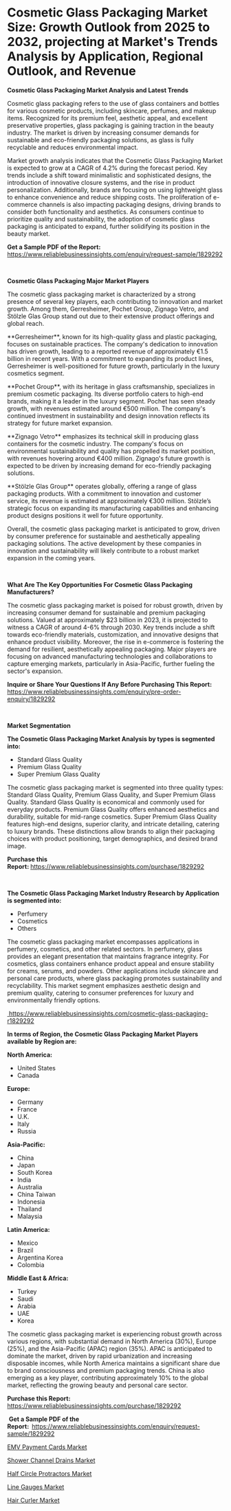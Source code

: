 <p><h1>Cosmetic Glass Packaging Market Size: Growth Outlook from 2025 to 2032, projecting at Market's Trends Analysis by Application, Regional Outlook, and Revenue</h1></p><p><strong>Cosmetic Glass Packaging Market Analysis and Latest Trends</strong></p>
<p><p>Cosmetic glass packaging refers to the use of glass containers and bottles for various cosmetic products, including skincare, perfumes, and makeup items. Recognized for its premium feel, aesthetic appeal, and excellent preservative properties, glass packaging is gaining traction in the beauty industry. The market is driven by increasing consumer demands for sustainable and eco-friendly packaging solutions, as glass is fully recyclable and reduces environmental impact.</p><p>Market growth analysis indicates that the Cosmetic Glass Packaging Market is expected to grow at a CAGR of 4.2% during the forecast period. Key trends include a shift toward minimalistic and sophisticated designs, the introduction of innovative closure systems, and the rise in product personalization. Additionally, brands are focusing on using lightweight glass to enhance convenience and reduce shipping costs. The proliferation of e-commerce channels is also impacting packaging designs, driving brands to consider both functionality and aesthetics. As consumers continue to prioritize quality and sustainability, the adoption of cosmetic glass packaging is anticipated to expand, further solidifying its position in the beauty market.</p></p>
<p><strong>Get a Sample PDF of the Report:&nbsp;</strong> <a href="https://www.reliablebusinessinsights.com/enquiry/request-sample/1829292?utm_campaign=62&utm_medium=2&utm_source=Github&utm_content=ia&utm_term=09022025&utm_id=cosmetic-glass-packaging">https://www.reliablebusinessinsights.com/enquiry/request-sample/1829292</a></p>
<p>&nbsp;</p>
<p><strong>Cosmetic Glass Packaging Major Market Players</strong></p>
<p><p>The cosmetic glass packaging market is characterized by a strong presence of several key players, each contributing to innovation and market growth. Among them, Gerresheimer, Pochet Group, Zignago Vetro, and Stölzle Glas Group stand out due to their extensive product offerings and global reach.</p><p>**Gerresheimer**, known for its high-quality glass and plastic packaging, focuses on sustainable practices. The company's dedication to innovation has driven growth, leading to a reported revenue of approximately €1.5 billion in recent years. With a commitment to expanding its product lines, Gerresheimer is well-positioned for future growth, particularly in the luxury cosmetics segment.</p><p>**Pochet Group**, with its heritage in glass craftsmanship, specializes in premium cosmetic packaging. Its diverse portfolio caters to high-end brands, making it a leader in the luxury segment. Pochet has seen steady growth, with revenues estimated around €500 million. The company's continued investment in sustainability and design innovation reflects its strategy for future market expansion.</p><p>**Zignago Vetro** emphasizes its technical skill in producing glass containers for the cosmetic industry. The company's focus on environmental sustainability and quality has propelled its market position, with revenues hovering around €400 million. Zignago's future growth is expected to be driven by increasing demand for eco-friendly packaging solutions.</p><p>**Stölzle Glas Group** operates globally, offering a range of glass packaging products. With a commitment to innovation and customer service, its revenue is estimated at approximately €300 million. Stölzle’s strategic focus on expanding its manufacturing capabilities and enhancing product designs positions it well for future opportunity.</p><p>Overall, the cosmetic glass packaging market is anticipated to grow, driven by consumer preference for sustainable and aesthetically appealing packaging solutions. The active development by these companies in innovation and sustainability will likely contribute to a robust market expansion in the coming years.</p></p>
<p>&nbsp;</p>
<p><strong>What Are The Key Opportunities For Cosmetic Glass Packaging Manufacturers?</strong></p>
<p><p>The cosmetic glass packaging market is poised for robust growth, driven by increasing consumer demand for sustainable and premium packaging solutions. Valued at approximately $23 billion in 2023, it is projected to witness a CAGR of around 4-6% through 2030. Key trends include a shift towards eco-friendly materials, customization, and innovative designs that enhance product visibility. Moreover, the rise in e-commerce is fostering the demand for resilient, aesthetically appealing packaging. Major players are focusing on advanced manufacturing technologies and collaborations to capture emerging markets, particularly in Asia-Pacific, further fueling the sector's expansion.</p></p>
<p><strong>Inquire or Share Your Questions If Any Before Purchasing This Report:</strong> <a href="https://www.reliablebusinessinsights.com/enquiry/pre-order-enquiry/1829292?utm_campaign=62&utm_medium=2&utm_source=Github&utm_content=ia&utm_term=09022025&utm_id=cosmetic-glass-packaging">https://www.reliablebusinessinsights.com/enquiry/pre-order-enquiry/1829292</a></p>
<p>&nbsp;</p>
<p><strong>Market Segmentation</strong></p>
<p><strong>The Cosmetic Glass Packaging Market Analysis by types is segmented into:</strong></p>
<p><ul><li>Standard Glass Quality</li><li>Premium Glass Quality</li><li>Super Premium Glass Quality</li></ul></p>
<p><p>The cosmetic glass packaging market is segmented into three quality types: Standard Glass Quality, Premium Glass Quality, and Super Premium Glass Quality. Standard Glass Quality is economical and commonly used for everyday products. Premium Glass Quality offers enhanced aesthetics and durability, suitable for mid-range cosmetics. Super Premium Glass Quality features high-end designs, superior clarity, and intricate detailing, catering to luxury brands. These distinctions allow brands to align their packaging choices with product positioning, target demographics, and desired brand image.</p></p>
<p><strong>Purchase this Report:&nbsp;</strong><a href="https://www.reliablebusinessinsights.com/purchase/1829292?utm_campaign=62&utm_medium=2&utm_source=Github&utm_content=ia&utm_term=09022025&utm_id=cosmetic-glass-packaging">https://www.reliablebusinessinsights.com/purchase/1829292</a></p>
<p>&nbsp;</p>
<p><strong>The Cosmetic Glass Packaging Market Industry Research by Application is segmented into:</strong></p>
<p><ul><li>Perfumery</li><li>Cosmetics</li><li>Others</li></ul></p>
<p><p>The cosmetic glass packaging market encompasses applications in perfumery, cosmetics, and other related sectors. In perfumery, glass provides an elegant presentation that maintains fragrance integrity. For cosmetics, glass containers enhance product appeal and ensure stability for creams, serums, and powders. Other applications include skincare and personal care products, where glass packaging promotes sustainability and recyclability. This market segment emphasizes aesthetic design and premium quality, catering to consumer preferences for luxury and environmentally friendly options.</p></p>
<p><a href="https://www.reliablebusinessinsights.com/cosmetic-glass-packaging-r1829292?utm_campaign=62&utm_medium=2&utm_source=Github&utm_content=ia&utm_term=09022025&utm_id=cosmetic-glass-packaging">&nbsp;https://www.reliablebusinessinsights.com/cosmetic-glass-packaging-r1829292</a></p>
<p><strong>In terms of Region, the Cosmetic Glass Packaging Market Players available by Region are:</strong></p>
<p>
    <p> <strong> North America: </strong>
        <ul>
            <li>United States</li>
            <li>Canada</li>
        </ul>
        </p> 
    <p> <strong> Europe: </strong>
        <ul>
            <li>Germany</li>
            <li>France</li>
            <li>U.K.</li>
            <li>Italy</li>
            <li>Russia</li>
        </ul>
        </p> 
    <p> <strong> Asia-Pacific: </strong>
        <ul>
            <li>China</li>
            <li>Japan</li>
            <li>South Korea</li>
            <li>India</li>
            <li>Australia</li>
            <li>China Taiwan</li>
            <li>Indonesia</li>
            <li>Thailand</li>
            <li>Malaysia</li>
        </ul>
        </p> 
    <p> <strong> Latin America: </strong>
        <ul>
            <li>Mexico</li>
            <li>Brazil</li>
            <li>Argentina Korea</li>
            <li>Colombia</li>
        </ul>
        </p> 
    <p> <strong> Middle East & Africa: </strong>
        <ul>
            <li>Turkey</li>
            <li>Saudi</li>
            <li>Arabia</li>
            <li>UAE</li>
            <li>Korea</li>
        </ul>
    </p>
    </p>
<p><p>The cosmetic glass packaging market is experiencing robust growth across various regions, with substantial demand in North America (30%), Europe (25%), and the Asia-Pacific (APAC) region (35%). APAC is anticipated to dominate the market, driven by rapid urbanization and increasing disposable incomes, while North America maintains a significant share due to brand consciousness and premium packaging trends. China is also emerging as a key player, contributing approximately 10% to the global market, reflecting the growing beauty and personal care sector.</p></p>
<p><strong>Purchase this Report: </strong><a href="https://www.reliablebusinessinsights.com/purchase/1829292?utm_campaign=62&utm_medium=2&utm_source=Github&utm_content=ia&utm_term=09022025&utm_id=cosmetic-glass-packaging">https://www.reliablebusinessinsights.com/purchase/1829292</a></p>
<p>&nbsp;<strong>Get a Sample PDF of the Report:&nbsp;&nbsp;</strong><a href="https://www.reliablebusinessinsights.com/enquiry/request-sample/1829292?utm_campaign=62&utm_medium=2&utm_source=Github&utm_content=ia&utm_term=09022025&utm_id=cosmetic-glass-packaging">https://www.reliablebusinessinsights.com/enquiry/request-sample/1829292</a></p>
<p><strong></strong></p>
<p><p><a href="https://github.com/nacrehuipie/Market-Research-Report-List-1/blob/main/emv-payment-cards-market.md?utm_campaign=62&utm_medium=2&utm_source=Github&utm_content=ia&utm_term=09022025&utm_id=cosmetic-glass-packaging">EMV Payment Cards Market</a></p><p><a href="https://github.com/rrapajecundi/Market-Research-Report-List-1/blob/main/shower-channel-drains-market.md?utm_campaign=62&utm_medium=2&utm_source=Github&utm_content=ia&utm_term=09022025&utm_id=cosmetic-glass-packaging">Shower Channel Drains Market</a></p><p><a href="https://github.com/miottaredlin79/Market-Research-Report-List-1/blob/main/half-circle-protractors-market.md?utm_campaign=62&utm_medium=2&utm_source=Github&utm_content=ia&utm_term=09022025&utm_id=cosmetic-glass-packaging">Half Circle Protractors Market</a></p><p><a href="https://github.com/paljuhubeyde/Market-Research-Report-List-1/blob/main/line-gauges-market.md?utm_campaign=62&utm_medium=2&utm_source=Github&utm_content=ia&utm_term=09022025&utm_id=cosmetic-glass-packaging">Line Gauges Market</a></p><p><a href="https://github.com/ugurgyuri/Market-Research-Report-List-1/blob/main/hair-curler-market.md?utm_campaign=62&utm_medium=2&utm_source=Github&utm_content=ia&utm_term=09022025&utm_id=cosmetic-glass-packaging">Hair Curler Market</a></p></p>